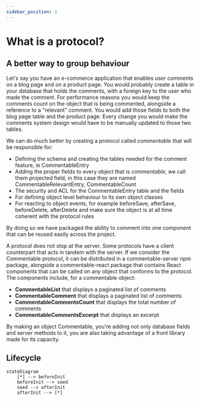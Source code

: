 ```yaml
---
sidebar_position: 1
---
```


# What is a protocol?

## A better way to group behaviour
Let's say you have an e-commerce application that enables user comments on a blog page and on a product page. You would probably create a table in your database that holds the comments, with a foreign key to the user who made the comment. For performance reasons you would keep the comments count on the object that is being commented, alongside a reference to a "relevant" comment. You would add those fields to both the blog page table and the product page. Every change you would make the comments system design would have to be manually updated to those two tables.

We can do much better by creating a protocol called *commentable* that will be responsible for:

- Defining the schema and creating the tables needed for the comment feature, ie CommentableEntry
- Adding the proper fields to every object that is *commentable*, we call them projected field, in this case they are named CommentableRelevantEntry, CommentableCount
- The security and ACL for the CommentableEntry table and the fields 
- For defining object level behaviour to its own object classes
- For reacting to object events, for example beforeSave, afterSave, beforeDelete, afterDelete and make sure the object is at all time coherent with the protocol rules

By doing so we have packaged the ability to comment into one component that can be reused easily across the project.

A protocol does not stop at the server. Some protocols have a client counterpart that acts in tandem with the server. If we consider the Commentable protocol, it can be distributed in a commentable-server npm package, alongside a commentable-react package that contains React components that can be called on any object that conforms to the protocol. The components include, for a commentable object:
- **CommentableList** that displays a paginated list of comments 
- **CommentableComment** that displays a paginated list of comments
- **CommentableCommentsCount** that displays the total number of comments 
- **CommentableCommentsExcerpt** that displays an excerpt

By making an object Commentable, you're adding not only database fields and server methods to it, you are also taking advantage of a front library made for its capacity.


## Lifecycle
```mermaid
stateDiagram
    [*] --> beforeInit
    beforeInit --> seed
    seed --> afterInit
    afterInit --> [*]
```